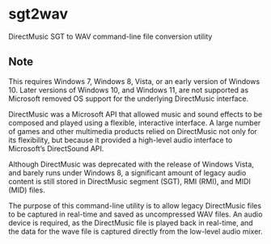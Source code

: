 # sgt2wav
DirectMusic SGT to WAV command-line file conversion utility

## Note
This requires Windows 7, Windows 8, Vista, or an early version of Windows 10.  Later versions of Windows 10, and Windows 11, are not supported as Microsoft removed OS support for the underlying DirectMusic interface.

DirectMusic was a Microsoft API that allowed music and sound effects to be composed and played using a flexible, interactive interface. A large number of games and other multimedia products relied on DirectMusic not only for its flexibility, but because it provided a high-level audio interface to Microsoft’s DirectSound API.

Although DirectMusic was deprecated with the release of Windows Vista, and barely runs under Windows 8, a significant amount of legacy audio content is still stored in DirectMusic segment (SGT), RMI (RMI), and MIDI (MID) files.

The purpose of this command-line utility is to allow legacy DirectMusic files to be captured in real-time and saved as uncompressed WAV files. An audio device is required, as the DirectMusic file is played back in real-time, and the data for the wave file is captured directly from the low-level audio mixer.
